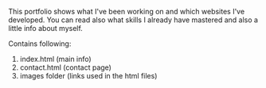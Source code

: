 This portfolio shows what I've been working on and which websites I've developed.
You can read also what skills I already have mastered and also a little info about myself.

Contains following:

1. index.html (main info)
2. contact.html (contact page)
3. images folder (links used in the html files)
